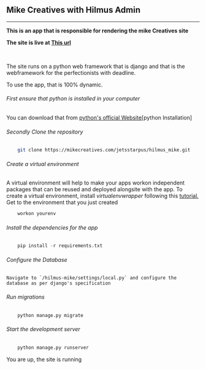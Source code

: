 Mike Creatives with Hilmus Admin
--------------------------------
--------------------------------


**This is an app that is responsible for rendering the mike Creatives site**

**The site is live at [This url](https://mikecreatives.com)**

<br />

The site runs on a python web framework that is django and that is the webframework for the perfectionists with deadline.

To use the app, that is 100% dynamic.
###### First ensure that python is installed in your computer
You can download that from [python's official Website](https://www.python.com)[python Installation]

###### Secondly Clone the repository
```bash 
    git clone https://mikecreatives.com/jetsstarpus/hilmus_mike.git
```

###### Create a virtual environment
A virtual environment will help to make your apps workon independent packages that can be reused and deployed alongsite with the app.
To create a virtual environment, install *virtualenvwrapper* following this <a href="https://virtualenvwrapper.readthedocs.io/en/latest/install.html">tutorial.</a>
Get to the environment that you just created
```python 
    workon yourenv
```

###### Install the dependencies for the app
```python
    pip install -r requirements.txt
 ```

###### Configure the Database
<pre><code>Navigate to `/hilmus-mike/settings/local.py` and configure the database as per django's specification</code></pre>

###### Run migrations
```python
    python manage.py migrate
```

###### Start the development server
```python 
    python manage.py runserver
```

You are up, the site is running
